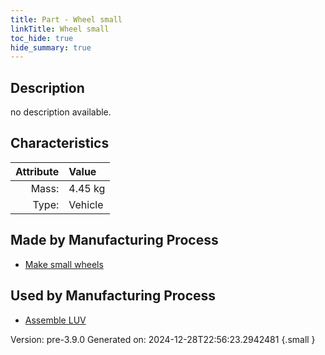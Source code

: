 ```yaml
---
title: Part - Wheel small
linkTitle: Wheel small
toc_hide: true
hide_summary: true
---
```


## Description
no description available.

## Characteristics

| Attribute      | Value |
|--------:|:------|
|Mass:|4.45 kg|
|Type:|Vehicle|

## Made by Manufacturing Process

- [Make small wheels](/docs/definitions/process/make-small-wheels)

## Used by Manufacturing Process

- [Assemble LUV](/docs/definitions/process/assemble-luv)


Version: pre-3.9.0 Generated on: 2024-12-28T22:56:23.2942481
{.small }


